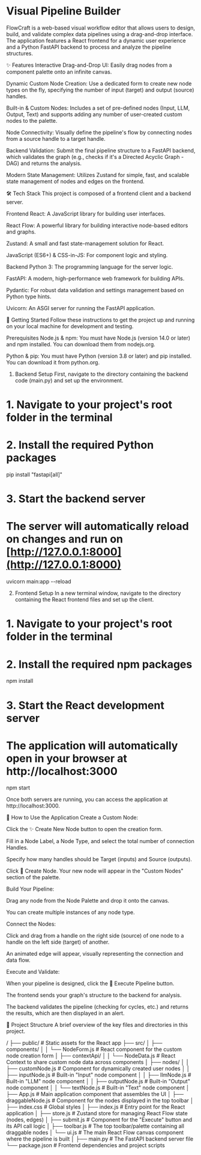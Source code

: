 # Visual Pipeline Builder

FlowCraft is a web-based visual workflow editor that allows users to design, build, and validate complex data pipelines using a drag-and-drop interface. The application features a React frontend for a dynamic user experience and a Python FastAPI backend to process and analyze the pipeline structures.

✨ Features
Interactive Drag-and-Drop UI: Easily drag nodes from a component palette onto an infinite canvas.

Dynamic Custom Node Creation: Use a dedicated form to create new node types on the fly, specifying the number of input (target) and output (source) handles.

Built-in & Custom Nodes: Includes a set of pre-defined nodes (Input, LLM, Output, Text) and supports adding any number of user-created custom nodes to the palette.

Node Connectivity: Visually define the pipeline's flow by connecting nodes from a source handle to a target handle.

Backend Validation: Submit the final pipeline structure to a FastAPI backend, which validates the graph (e.g., checks if it's a Directed Acyclic Graph - DAG) and returns the analysis.

Modern State Management: Utilizes Zustand for simple, fast, and scalable state management of nodes and edges on the frontend.

🛠️ Tech Stack
This project is composed of a frontend client and a backend server.

Frontend
React: A JavaScript library for building user interfaces.

React Flow: A powerful library for building interactive node-based editors and graphs.

Zustand: A small and fast state-management solution for React.

JavaScript (ES6+) & CSS-in-JS: For component logic and styling.

Backend
Python 3: The programming language for the server logic.

FastAPI: A modern, high-performance web framework for building APIs.

Pydantic: For robust data validation and settings management based on Python type hints.

Uvicorn: An ASGI server for running the FastAPI application.

🚀 Getting Started
Follow these instructions to get the project up and running on your local machine for development and testing.

Prerequisites
Node.js & npm: You must have Node.js (version 14.0 or later) and npm installed. You can download them from nodejs.org.

Python & pip: You must have Python (version 3.8 or later) and pip installed. You can download it from python.org.

1. Backend Setup
First, navigate to the directory containing the backend code (main.py) and set up the environment.

# 1. Navigate to your project's root folder in the terminal

# 2. Install the required Python packages
pip install "fastapi[all]"

# 3. Start the backend server
# The server will automatically reload on changes and run on [http://127.0.0.1:8000](http://127.0.0.1:8000)
uvicorn main:app --reload

2. Frontend Setup
In a new terminal window, navigate to the directory containing the React frontend files and set up the client.

# 1. Navigate to your project's root folder in the terminal

# 2. Install the required npm packages
npm install

# 3. Start the React development server
# The application will automatically open in your browser at http://localhost:3000
npm start

Once both servers are running, you can access the application at http://localhost:3000.

📝 How to Use the Application
Create a Custom Node:

Click the ✨ Create New Node button to open the creation form.

Fill in a Node Label, a Node Type, and select the total number of connection Handles.

Specify how many handles should be Target (inputs) and Source (outputs).

Click 🎯 Create Node. Your new node will appear in the "Custom Nodes" section of the palette.

Build Your Pipeline:

Drag any node from the Node Palette and drop it onto the canvas.

You can create multiple instances of any node type.

Connect the Nodes:

Click and drag from a handle on the right side (source) of one node to a handle on the left side (target) of another.

An animated edge will appear, visually representing the connection and data flow.

Execute and Validate:

When your pipeline is designed, click the 🚀 Execute Pipeline button.

The frontend sends your graph's structure to the backend for analysis.

The backend validates the pipeline (checking for cycles, etc.) and returns the results, which are then displayed in an alert.

📂 Project Structure
A brief overview of the key files and directories in this project.

/
├── public/                 # Static assets for the React app
├── src/
│   ├── components/
│   │   └── NodeForm.js     # React component for the custom node creation form
│   ├── contextApi/
│   │   └── NodeData.js     # React Context to share custom node data across components
│   ├── nodes/
│   │   ├── customNode.js   # Component for dynamically created user nodes
│   │   ├── inputNode.js    # Built-in "Input" node component
│   │   ├── llmNode.js      # Built-in "LLM" node component
│   │   ├── outputNode.js   # Built-in "Output" node component
│   │   └── textNode.js     # Built-in "Text" node component
│   ├── App.js              # Main application component that assembles the UI
│   ├── draggableNode.js    # Component for the nodes displayed in the top toolbar
│   ├── index.css           # Global styles
│   ├── index.js            # Entry point for the React application
│   ├── store.js            # Zustand store for managing React Flow state (nodes, edges)
│   ├── submit.js           # Component for the "Execute" button and its API call logic
│   ├── toolbar.js          # The top toolbar/palette containing all draggable nodes
│   └── ui.js               # The main React Flow canvas component where the pipeline is built
│
├── main.py                 # The FastAPI backend server file
└── package.json            # Frontend dependencies and project scripts
